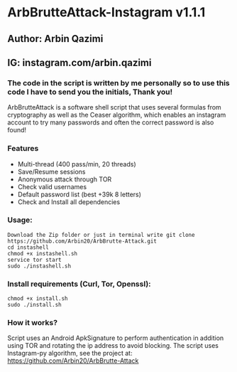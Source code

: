 # ArbBrutteAttack-Instagram v1.1.1
## Author: Arbin Qazimi
## IG: instagram.com/arbin.qazimi
### The code in the script is written by me personally so to use this code I have to send you the initials, Thank you!
ArbBrutteAttack is a software shell script that uses several formulas from cryptography as well as the Ceaser algorithm,
which enables an instagram account to try many passwords and often the correct password is also found!
### Features
- Multi-thread (400 pass/min, 20 threads)
- Save/Resume sessions
- Anonymous attack through TOR
- Check valid usernames
- Default password list (best +39k 8 letters)
- Check and Install all dependencies

### Usage:
```
Download the Zip folder or just in terminal write git clone https://github.com/Arbin20/ArbBrutte-Attack.git
cd instashell
chmod +x instashell.sh
service tor start
sudo ./instashell.sh
```

### Install requirements (Curl, Tor, Openssl):

```
chmod +x install.sh
sudo ./install.sh
```

### How it works?

Script uses an Android ApkSignature to perform authentication in addition using TOR and rotating the ip address to avoid blocking. 
The script uses Instagram-py algorithm, see the project at: https://github.com/Arbin20/ArbBrutte-Attack


